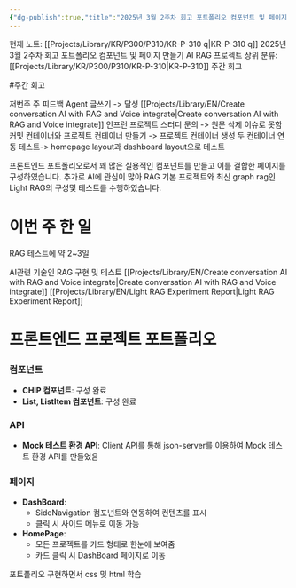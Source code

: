 ```yaml
---
{"dg-publish":true,"title":"2025년 3월 2주차 회고 포트폴리오 컴포넌트 및 페이지 만들기 AI RAG 프로젝트","description":"이번 주는 눈에 띄말한 포트폴리오 진전이 있었고, RAG프로젝트를 수행했습니다.","permalink":"/projects/library/kr/p300/p310/kr-p-310-q/","dgPassFrontmatter":true,"noteIcon":"0","created":"2025-03-10T00:07:04.083+09:00","updated":"2025-03-18T01:59:14.699+09:00"}
---
```


현재 노트: [[Projects/Library/KR/P300/P310/KR-P-310 q\|KR-P-310 q]] 2025년 3월 2주차 회고 포트폴리오 컴포넌트 및 페이지 만들기 AI RAG 프로젝트
상위 분류: [[Projects/Library/KR/P300/P310/KR-P-310\|KR-P-310]] 주간 회고

#주간 회고

 
 저번주 주 피드백
Agent 글쓰기 -> 달성 [[Projects/Library/EN/Create conversation AI with RAG and Voice integrate\|Create conversation AI with RAG and Voice integrate]]
인프런 프로젝트 스터디 문의 -> 원문 삭제 이슈로 못함
커밋 컨테이너와 프로젝트 컨테이너 만들기 -> 프로젝트 컨테이너 생성
두 컨테이너 연동 테스트-> homepage layout과 dashboard layout으로 테스트

프론트엔드 포트폴리오로서 꽤 많은 실용적인 컴포넌트를 만들고 이를 결합한 페이지를 구성하였습니다. 추가로 AI에 관심이 많아 RAG 기본 프로젝트와 최신 graph rag인 Light RAG의 구성및 테스트를 수행하였습니다.


# 이번 주 한 일

RAG 테스트에 약 2~3일

AI관련 기술인 RAG 구현 및 테스트
[[Projects/Library/EN/Create conversation AI with RAG and Voice integrate\|Create conversation AI with RAG and Voice integrate]]
[[Projects/Library/EN/Light RAG Experiment Report\|Light RAG Experiment Report]]

# 프론트엔드 프로젝트 포트폴리오
### 컴포넌트
- **CHIP 컴포넌트**: 구성 완료
- **List, ListItem 컴포넌트**: 구성 완료

### API
- **Mock 테스트 환경 API**: Client API를 통해 json-server를 이용하여 Mock 테스트 환경 API를 만들었음

### 페이지
- **DashBoard**:
    - SideNavigation 컴포넌트와 연동하여 컨텐츠를 표시
    - 클릭 시 사이드 메뉴로 이동 가능
- **HomePage**:
    - 모든 프로젝트를 카드 형태로 한눈에 보여줌
    - 카드 클릭 시 DashBoard 페이지로 이동



포트폴리오 구현하면서 css 및 html 학습

